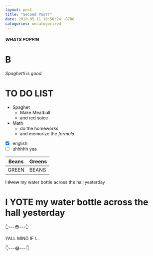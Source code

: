 ```yaml
---
layout: post
title: "Second Post!"
date: 2018-05-11 10:50:24 -0700
catogories: uncatogorized
---
```


##### WHATS POPPIN 
# B

_Spaghetti is good_

# TO DO LIST

* Spaghet
  * Make Meatball
  * and red soice
* Math
  * do the homeworks
  * and memorize the _formula_
  
- [x] english
- [ ] uhhhhh yea

Beans | Greens
------|------
GREEN | BEANS

I ~~threw~~ my water bottle across the hall yesterday
# I YOTE my water bottle across the hall yesterday

👆---😳---👆

YALL MIND IF I...


👇---😂---👇
  
     
